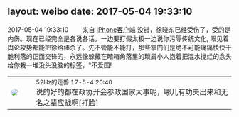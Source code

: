 layout: weibo
date: 2017-05-04 19:33:10
---
<meta name="referrer" content="no-referrer" />

2017-05-04 19:33:10  &nbsp;&nbsp;&nbsp;&nbsp;&nbsp;&nbsp; 来自 <a href="http://app.weibo.com/t/feed/9ksdit" rel="nofollow">iPhone客户端</a>
没错，徐晓东已经受伤了，受的是内伤。现在已经完全是各说各话，一边要打假太极一边说你污辱传统文化, 眼见着舆论攻势都能把徐给棒杀了。先不管能不能打，那些掌门们是绝不可能痛痛快快干脆利落的正面交锋的，永远像躲藏在暗箱角落里的琐屑小人抱着把混水搅烂的念头给你栽一堆没头没脑的标签，"不爱国! ​​​

<table style="width: 100%;">
  <tr>
    <td style="width: 40px;"><img style="border-radius:50%" src="https://tva4.sinaimg.cn/crop.0.0.180.180.50/8beaf773jw1e8qgp5bmzyj2050050aa8.jpg?KID=imgbed,tva&Expires=1624466429&ssig=FMHUh3xeTR"></td>
    <td colspan="2"><small>52Hz的走兽 17-5-4 20:40</small><br/>说的好的都在政协开会参政国家大事呢，哪儿有功夫出来和无名之辈应战啊[打脸]</td>
  </tr>
</table>
